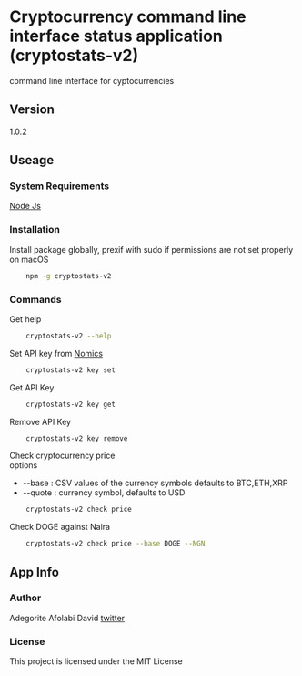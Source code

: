 # Cryptocurrency command line interface status application (cryptostats-v2)

command line interface for cyptocurrencies

## Version

1.0.2

## Useage

### System Requirements

[Node Js](https://nodejs.org/en/, "Download Node Js")

### Installation

Install package globally, prexif with sudo if permissions are not set properly on macOS

```bash
    npm -g cryptostats-v2
```

### Commands

Get help

```bash
    cryptostats-v2 --help
```

Set API key from [Nomics](https://nomics.com/)

```bash
    cryptostats-v2 key set
```

Get API Key

```bash
    cryptostats-v2 key get
```

Remove API Key

```bash
    cryptostats-v2 key remove
```

Check cryptocurrency price <br>
options

- --base : CSV values of the currency symbols defaults to BTC,ETH,XRP
- --quote : currency symbol, defaults to USD

```bash
    cryptostats-v2 check price
```

Check DOGE against Naira

```bash
    cryptostats-v2 check price --base DOGE --NGN
```

## App Info

### Author

Adegorite Afolabi David [twitter](https://twitter.com/story_of_afro)

### License

This project is licensed under the MIT License
